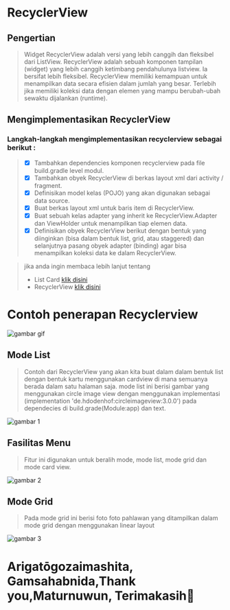 # RecyclerView
## Pengertian
> Widget RecyclerView adalah versi yang lebih canggih dan fleksibel dari ListView. RecyclerView adalah sebuah komponen tampilan (widget) yang lebih canggih ketimbang pendahulunya listview. Ia bersifat lebih fleksibel. RecyclerView memiliki kemampuan untuk menampilkan data secara efisien dalam jumlah yang besar. Terlebih jika memiliki koleksi data dengan elemen yang mampu berubah-ubah sewaktu dijalankan (runtime).
## Mengimplementasikan RecyclerView 
### Langkah-langkah mengimplementasikan recyclerview sebagai berikut :
> - [x] Tambahkan dependencies komponen recyclerview pada file build.gradle  level modul.
> - [x] Tambahkan obyek RecyclerView di berkas layout xml dari activity / fragment.
> - [x] Definisikan model kelas (POJO) yang akan digunakan sebagai data source.
> - [x] Buat berkas layout xml untuk baris item di RecyclerView.
> - [x] Buat sebuah kelas adapter yang inherit ke RecyclerView.Adapter dan ViewHolder untuk menampilkan tiap elemen data.
> - [x] Definisikan obyek RecyclerView berikut dengan bentuk yang diinginkan (bisa dalam bentuk list, grid, atau staggered) dan selanjutnya pasang obyek adapter (binding) agar bisa menampilkan koleksi data ke dalam RecyclerView.

> jika anda ingin membaca lebih lanjut tentang
> - List Card [klik disini](https://developer.android.com/guide/topics/ui/layout/recyclerview)
> - RecyclerView [klik disini](https://developer.android.com/reference/android/support/v7/widget/RecyclerView.html)

# Contoh penerapan Recyclerview

![gambar gif](ss/gif.gif)

## Mode List
> Contoh dari RecyclerView yang akan kita buat dalam dalam bentuk list dengan bentuk kartu menggunakan cardview di mana semuanya berada dalam satu halaman saja. mode list ini berisi gambar yang menggunakan circle image view dengan menggunakan implementasi (implementation 'de.hdodenhof:circleimageview:3.0.0') pada dependecies di build.grade(Module:app) dan text.

![gambar 1](ss/1.jpg)

## Fasilitas Menu
> Fitur ini digunakan untuk beralih mode, mode list, mode grid dan mode card view.

![gambar 2](ss/2.jpg)

## Mode Grid 
> Pada mode grid ini berisi foto foto pahlawan yang ditampilkan dalam mode grid dengan menggunakan linear layout

![gambar 3](ss/3.jpg)

# Arigatōgozaimashita, Gamsahabnida,Thank you,Maturnuwun, Terimakasih🤗
